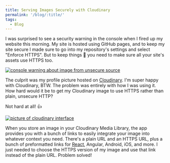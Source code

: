 ```yaml
---
title: Serving Images Securely with Cloudinary
permalink: '/blog/:title/'
tags:
  - Blog
---
```


I was surprised to see a security warning in the console when I fired up my website this morning. My site is hosted using GitHub pages, and to keep my site secure I made sure to go into my repository's settings and select "Enforce HTTPS". But to keep things 💯 you need to make sure all your site's assets use HTTPS too.

[![console warning about image from unsecure source](https://res.cloudinary.com/dzwa7qhj1/image/upload/v1523272027/https_warning.png)](https://res.cloudinary.com/dzwa7qhj1/image/upload/v1523272027/https_warning.png)

The culprit was my profile picture hosted on [Cloudinary](https://cloudinary.com/). I'm super happy with Cloudinary, BTW. The problem was entirely with how I was using it. How hard would it be to get my Cloudinary image to use HTTPS rather than plain, unsecure HTTP?

Not hard at all! 👍

[![picture of cloudinary interface](https://res.cloudinary.com/dzwa7qhj1/image/upload/v1523272036/Cloudinary_https.png)](https://res.cloudinary.com/dzwa7qhj1/image/upload/v1523272036/Cloudinary_https.png)

When you store an image in your Cloudinary Media Library, the app provides you with a bunch of links to easily integrate your image into whatever context you need. There's a plain URL and an HTTPS URL, plus a bunch of preformatted links for [React](https://github.com/cloudinary/cloudinary-react), Angular, Android, iOS, and more. I just needed to choose the HTTPS version of my image and use that link instead of the plain URL. Problem solved!